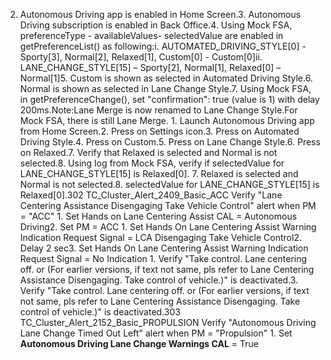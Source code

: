 2. Autonomous Driving app is enabled in Home Screen.3. Autonomous Driving subscription is enabled in Back Office.4. Using Mock FSA, preferenceType - availableValues- selectedValue are enabled in getPreferenceList() as following:i. AUTOMATED_DRIVING_STYLE[0] - Sporty[3], Normal[2], Relaxed[1], Custom[0] - Custom[0]ii. LANE_CHANGE_STYLE[15] – Sporty[2], Normal[1], Relaxed[0] – Normal[1]5. Custom is shown as selected in Automated Driving Style.6. Normal is shown as selected in Lane Change Style.7. Using Mock FSA, in getPreferenceChange(), set "confirmation": true (value is 1) with delay 200ms.Note:Lane Merge is now renamed to Lane Change Style.For Mock FSA, there is still Lane Merge. 1. Launch Autonomous Driving app from Home Screen.2. Press on Settings icon.3. Press on Automated Driving Style.4. Press on Custom.5. Press on Lane Change Style.6. Press on Relaxed.7. Verify that Relaxed is selected and Normal is not selected.8. Using log from Mock FSA, verify if selectedValue for LANE_CHANGE_STYLE[15] is Relaxed[0]. 7. Relaxed is selected and Normal is not selected.8. selectedValue for LANE_CHANGE_STYLE[15] is Relaxed[0].302 TC_Cluster_Alert_2409_Basic_ACC Verify "Lane Centering Assistance Disengaging Take Vehicle Control" alert when PM = "ACC" 1. Set Hands on Lane Centering Assist CAL = Autonomous Driving2. Set PM = ACC 1. Set Hands On Lane Centering Assist Warning Indication Request Signal = LCA Disengaging Take Vehicle Control2. Delay 2 sec3. Set Hands On Lane Centering Assist Warning Indication Request Signal = No Indication 1. Verify "Take control. Lane centering off. or (For earlier versions, if text not same, pls refer to Lane Centering Assistance Disengaging. Take control of vehicle.)" is deactivated.3. Verify "Take control. Lane centering off. or (For earlier versions, if text not same, pls refer to Lane Centering Assistance Disengaging. Take control of vehicle.)" is deactivated.303 TC_Cluster_Alert_2152_Basic_PROPULSION Verify "Autonomous Driving Lane Change Timed Out Left" alert when PM = "Propulsion" 1. Set **Autonomous Driving Lane Change Warnings CAL** = True